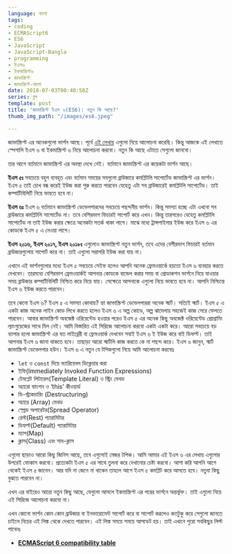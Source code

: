 ```yaml
---
language: বাংলা
tags:
- coding
- ECMAScript6
- ES6
- JavaScript
- JavaScript-Bangla
- programming
- ইএস৬
- ইকমাস্ক্রিপ্ট৬
- জাভাস্ক্রিপ্ট
- জাভাস্ক্রিপ্ট-বাংলা
date: 2018-07-03T00:40:58Z
series: ব্লগ
template: post
title: 'জাভাস্ক্রিপ্ট ইএস ৬(ES6): নতুন কি আছে?'
thumb_img_path: "/images/es6.jpeg"

---
```

জাভাস্ক্রিপ্ট এর অনেকগুলো ভার্শন আছে। পূর্বে [এই লেখায়](https://with.zonayed.me/bn/%e0%a6%aa%e0%a7%8d%e0%a6%b0%e0%a7%8b%e0%a6%97%e0%a7%8d%e0%a6%b0%e0%a6%be%e0%a6%ae%e0%a6%bf%e0%a6%82/%e0%a6%9c%e0%a7%87%e0%a6%8f%e0%a6%b8-%e0%a6%aa%e0%a7%8d%e0%a6%b0%e0%a7%8b%e0%a6%97%e0%a7%8d%e0%a6%b0%e0%a6%be%e0%a6%ae%e0%a6%bf%e0%a6%82/%e0%a6%9c%e0%a6%be%e0%a6%ad%e0%a6%be%e0%a6%b8%e0%a7%8d%e0%a6%95%e0%a7%8d%e0%a6%b0%e0%a6%bf%e0%a6%aa%e0%a7%8d%e0%a6%9f%e0%a6%83-%e0%a6%a8%e0%a6%be%e0%a6%95%e0%a6%bf-%e0%a6%87%e0%a6%95%e0%a6%ae%e0%a6%be/) এগুলো নিয়ে আলোচনা করেছি। কিন্তু আজকে এই লেখাতে স্পেশালি ইএস ৬ বা ইকমাস্ক্রিপ্ট ৬ নিয়ে আলোচনা করবো। নতুন কি আছে এটাতে সেগুলো জানবো।

তার আগে বর্তমানে জাভাস্ক্রিপ্ট এর অবস্থা দেখে নেই। বর্তমানে জাভাস্ক্রিপ্ট এর কয়েকটা ভার্শন আছে।

**ইএস ৫ঃ** সবচেয়ে বহুল ব্যবহৃত এবং বর্তমান সময়ের সবগুলো ব্রাউজারে কমপ্লিটলি সাপোর্টেড জাভাস্ক্রিপ্ট এর ভার্শন। ইএস ৫ তাই চোখ বন্ধ করেই ইউজ করা শুরু করতে পারবেন যেহেতু এটা সব ব্রাউজারেই কমপ্লিটলি সাপোর্টেড। তাই কম্পাটিবিলিটি নিয়ে ভাবতে হবে না।

**ইএস ৬ঃ** ইএস ৬ বর্তমানে জাভাস্ক্রিপ্ট ডেভেলপারদের সবচেয়ে পছন্দনীয় ভার্শন। কিন্তু সমস্যা হচ্ছে এটা এখনো সব ব্রাউজারে কমপ্লিটলি সাপোর্টেড না। তবে বেশিরভাগ ফিচারই সাপোর্ট করে এখন। কিন্তু তারপরেও যেহেতু কমপ্লিটলি সাপোর্টেড না তাই ইউজ করার ক্ষেত্রে অনেকটা সতর্ক থাকা লাগে। মাঝে মধ্যে ট্রান্সপাইলার ইউজ করে ইএস ৬ এর কোডকে ইএস ৫ এ নেওয়া লাগে।

**ইএস ২০১৬, ইএস ২০১৭, ইএস ২০১৮ঃ** এগুলোও জাভাস্ক্রিপ্ট নতুন ভার্শন, তবে এদের বেশীরভাগ ফিচারই বর্তমান ব্রাউজারগুলোয় সাপোর্ট করে না। তাই এগুলো সরাসরি ইউজ করা যায় না।

এখানে এই ভার্শনগুলোর মধ্যে ইএস ৫ সবচেয়ে সেইফ হলেও আপনি অনেক ফ্রেমওয়ার্কে হয়তো ইএস ৬ ব্যবহার করতে দেখবেন। তারমধ্যে বেশিরভাগ ফ্রেমওয়ার্কই আপনার কোডকে বান্ডেল করার সময় বা প্রোডাকশন ভার্শনে নিয়ে যাওয়ার সময় ব্রাউজার কম্পাটিবিলিটি নিশ্চিত করে নিয়ে যায়। সেক্ষেত্রে আপনাকে এগুলো নিয়ে ভাবতে হবে না। আপনি নিশ্চিন্তে ইএস ৬ ইউজ করতে পারবেন।

তবে কেনো ইএস ৬? ইএস ৫ এ সমস্যা কোথায়? হ্যা জাভাস্ক্রিপ্ট ডেভেলপাররা অনেক স্মার্ট। সত্যিই স্মার্ট। ইএস ৫ এ একটা কাজ অনেক লাইন কোড লিখে করতে হলেও ইএস ৬ এ অল্প কোডে, অল্প ঝামেলায় সহজেই কাজ সেরে ফেলতে পারবেন। আবার জাভাস্ক্রিপ্ট অবজেক্ট ওরিয়েন্টেড হওয়ার পরেও ইএস ৫ এর অনেক কিছু অবজেক্ট ওরিয়েন্টেড প্রোগ্রামিং ল্যাংগুয়েজের সাথে মিল নেই। আমি বিস্তারিত এই সিরিজে আলোচনা করবো একটা একটা করে। আরো সবচেয়ে বড় ব্যাপার হলো জাভাস্ক্রিপ্ট এর যত লাইব্রেরী বা ফ্রেমওয়ার্ক দেখবেন সবাই ইএস ৬ ই ইউজ করে বাই ডিফল্ট। তাই আপনার ইএস ৬ জানা থাকতে হবে। তাছাড়া আরো স্মার্টলি কাজ করতে কে না পছন্দ করে। ইএস ৬ জানুন, স্মার্ট জাভাস্ক্রিপ্ট ডেভেলপার হউন। ইএস ৬ এ নতুন যে টপিকগুলো নিয়ে আমি আলোচনা করবোঃ

* `let` ও `const` দিয়ে ভ্যারিয়েবল ডিক্লেয়ার করা
* ইফি(Immediately Invoked Function Expressions)
* টেমপ্লেট লিটারেল(Template Literal) ও স্ট্রিং মেথড
* অ্যারো ফাংশন ও ‘this’ কীওয়ার্ড
* ডি-স্ট্রাকচারিং (Destructuring)
* অ্যারে (Array) মেথড
* স্প্রেড অপারেটর(Spread Operator)
* রেস্ট(Rest) প্যারামিটার
* ডিফল্ট(Default) প্যারামিটার
* ম্যাপ(Map)
* ক্লাস(Class) এবং সাব-ক্লাস

এগুলো ছাড়াও আরো কিছু জিনিস আছে, তবে এগুলোই মেজর টপিক। আমি আমার এই ইএস ৬ এর লেখায় এগুলোর উপরেই ফোকাস করবো। প্রত্যেকটা ইএস ৫ এর সাথে তুলনা করে দেখানোর চেষ্টা করবো। আশা করি আপনি আগে থেকেই ইএস ৫ জানেন। আর যদি না জেনে না থাকেন তাহলে আগে ইএস ৫ কমপ্লিট করে আসতে হবে। নতুবা কিছু বুঝতে পারবেন না।

এখন এর বাইরেও আরো নতুন কিছু আছে, যেগুলো আসলে ইকমাস্ক্রিপ্ট এর পরের ভার্শনে অন্তর্ভুক্ত। তাই এগুলো নিয়ে এই সিরিজে আলোচনা করবো না।

এখন কোনো ভার্শন কোন কোন ব্রাউজার বা ইনভারোমেন্ট সাপোর্ট করে বা সাপোর্ট করলেও কতটুকু করে সেগুলো জানতে চাইলে নিচের এই লিঙ্ক থেকে দেখতে পারবেন। এই লিঙ্ক সময়ে সময়ে আপডেট হয়। তাই এখানে পুরো সবকিছুর লিস্ট পাবেনঃ

* [**ECMAScript 6 compatibility table**](http://kangax.github.io/compat-table/es6/ "http://kangax.github.io/compat-table/es6/")